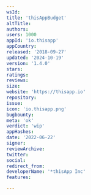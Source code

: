 ```yaml
---
wsId: 
title: 'thisAppBudget'
altTitle: 
authors: 
users: 1000
appId: 'io.thisapp'
appCountry: 
released: '2018-09-27'
updated: '2024-10-19'
version: '1.4.0'
stars: 
ratings: 
reviews: 
size: 
website: 'https://thisapp.io'
repository: 
issue: 
icon: 'io.thisapp.png'
bugbounty: 
meta: 'ok'
verdict: 'wip'
appHashes: 
date: '2022-06-22'
signer: 
reviewArchive: 
twitter: 
social: 
redirect_from: 
developerName: '*thisApp Inc'
features: 

---
```



